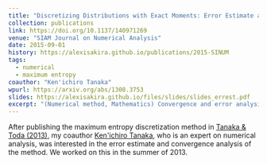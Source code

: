 ```yaml
---
title: "Discretizing Distributions with Exact Moments: Error Estimate and Convergence Analysis"
collection: publications
link: https://doi.org/10.1137/140971269
venue: "SIAM Journal on Numerical Analysis"
date: 2015-09-01
history: https://alexisakira.github.io/publications/2015-SINUM
tags:
  - numerical
  - maximum entropy
coauthor: "Ken'ichiro Tanaka"
wpurl: https://arxiv.org/abs/1308.3753
slides: https://alexisakira.github.io/files/slides/slides_errest.pdf
excerpt: "(Numerical method, Mathematics) Convergence and error analysis of maximum entropy discretization of [Tanaka & Toda (2013)](https://doi.org/10.1016/j.econlet.2012.12.020)."
---
```


After publishing the maximum entropy discretization method in [Tanaka & Toda (2013)](https://doi.org/10.1016/j.econlet.2012.12.020), my coauthor [Ken'ichiro Tanaka](https://kentanakadpp.github.io/), who is an expert on numerical analysis, was interested in the error estimate and convergence analysis of the method. We worked on this in the summer of 2013.